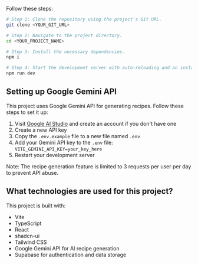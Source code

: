 Follow these steps:

```sh
# Step 1: Clone the repository using the project's Git URL.
git clone <YOUR_GIT_URL>

# Step 2: Navigate to the project directory.
cd <YOUR_PROJECT_NAME>

# Step 3: Install the necessary dependencies.
npm i

# Step 4: Start the development server with auto-reloading and an instant preview.
npm run dev
```

## Setting up Google Gemini API

This project uses Google Gemini API for generating recipes. Follow these steps to set it up:

1. Visit [Google AI Studio](https://makersuite.google.com/app/apikey) and create an account if you don't have one
2. Create a new API key
3. Copy the `.env.example` file to a new file named `.env`
4. Add your Gemini API key to the `.env` file: `VITE_GEMINI_API_KEY=your_key_here`
5. Restart your development server

Note: The recipe generation feature is limited to 3 requests per user per day to prevent API abuse.

## What technologies are used for this project?

This project is built with:

- Vite
- TypeScript
- React
- shadcn-ui
- Tailwind CSS
- Google Gemini API for AI recipe generation
- Supabase for authentication and data storage

